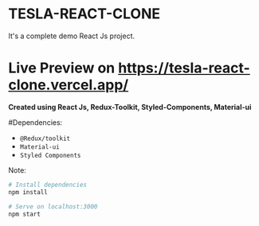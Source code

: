 

# TESLA-REACT-CLONE
It's a complete demo React Js project.

# Live Preview on https://tesla-react-clone.vercel.app/

**Created using  React Js, Redux-Toolkit, Styled-Components, Material-ui**

#Dependencies:
- `@Redux/toolkit`
- `Material-ui`
- `Styled Components`


Note:

```bash
# Install dependencies
npm install

# Serve on localhost:3000
npm start
```
